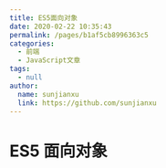 ```yaml
---
title: ES5面向对象
date: 2020-02-22 10:35:43
permalink: /pages/b1af5cb8996363c5
categories:
  - 前端
  - JavaScript文章
tags:
  - null
author:
  name: sunjianxu
  link: https://github.com/sunjianxu
---
```


# ES5 面向对象

